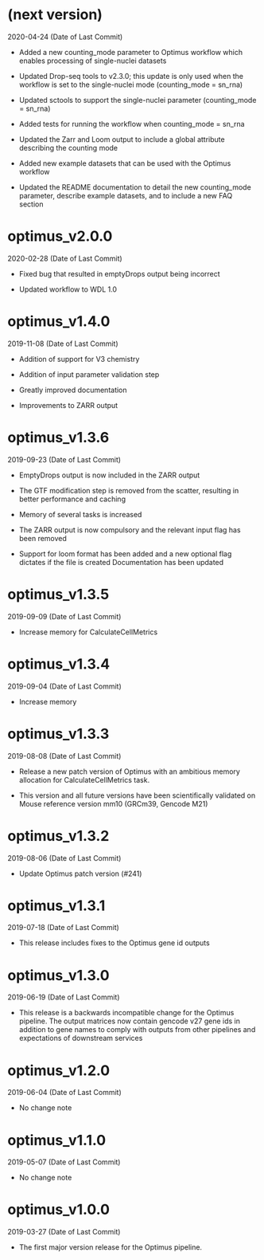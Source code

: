 # (next version)
2020-04-24 (Date of Last Commit)

* Added a new counting_mode parameter to Optimus workflow which enables processing of single-nuclei datasets

* Updated Drop-seq tools to v2.3.0; this update is only used when the workflow is set to the single-nuclei mode (counting_mode = sn_rna) 

* Updated sctools to support the single-nuclei parameter (counting_mode = sn_rna) 

* Added tests for running the workflow when counting_mode = sn_rna 

* Updated the Zarr and Loom output to include a global attribute describing the counting mode

* Added new example datasets that can be used with the Optimus workflow

* Updated the README documentation to detail the new counting_mode parameter, describe example datasets, and to include a new FAQ section

  

# optimus_v2.0.0
2020-02-28 (Date of Last Commit)

* Fixed bug that resulted in emptyDrops output being incorrect

* Updated workflow to WDL 1.0

# optimus_v1.4.0

2019-11-08 (Date of Last Commit)

* Addition of support for V3 chemistry

* Addition of input parameter validation step

* Greatly improved documentation

* Improvements to ZARR output

# optimus_v1.3.6

2019-09-23 (Date of Last Commit)

* EmptyDrops output is now included in the ZARR output

* The GTF modification step is removed from the scatter, resulting in better performance and caching

* Memory of several tasks is increased

* The ZARR output is now compulsory and the relevant input flag has been removed

* Support for loom format has been added and a new optional flag dictates if the file is created
Documentation has been updated


# optimus_v1.3.5

2019-09-09 (Date of Last Commit)

* Increase memory for CalculateCellMetrics

# optimus_v1.3.4

2019-09-04 (Date of Last Commit)

* Increase memory

# optimus_v1.3.3

2019-08-08 (Date of Last Commit)

* Release a new patch version of Optimus with an ambitious memory allocation for CalculateCellMetrics task.

* This version and all future versions have been scientifically validated on Mouse reference version mm10 (GRCm39, Gencode M21)

# optimus_v1.3.2

2019-08-06 (Date of Last Commit)

* Update Optimus patch version (#241)

# optimus_v1.3.1

2019-07-18 (Date of Last Commit)

* This release includes fixes to the Optimus gene id outputs

# optimus_v1.3.0

2019-06-19 (Date of Last Commit)

* This release is a backwards incompatible change for the Optimus pipeline. The output matrices now contain gencode v27 gene ids in addition to gene names to comply with outputs from other pipelines and expectations of downstream services

# optimus_v1.2.0

2019-06-04 (Date of Last Commit)

* No change note

# optimus_v1.1.0

2019-05-07 (Date of Last Commit)

* No change note

# optimus_v1.0.0

2019-03-27 (Date of Last Commit)

* The first major version release for the Optimus pipeline.


